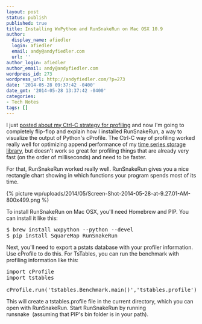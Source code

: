 ```yaml
---
layout: post
status: publish
published: true
title: Installing WxPython and RunSnakeRun on Mac OSX 10.9
author:
  display_name: afiedler
  login: afiedler
  email: andy@andyfiedler.com
  url: ''
author_login: afiedler
author_email: andy@andyfiedler.com
wordpress_id: 273
wordpress_url: http://andyfiedler.com/?p=273
date: '2014-05-28 09:37:42 -0400'
date_gmt: '2014-05-28 13:37:42 -0400'
categories:
- Tech Notes
tags: []
---
```

I just <a title="The barebones profiling method that is surprisingly effective" href="http://andyfiedler.com/blog/the-barebones-profiling-method-that-is-surprisingly-effective-272/">posted about my Ctrl-C strategy for profiling</a> and now I'm going to completely flip-flop and explain how I installed RunSnakeRun, a way to visualize the output of Python's cProfile. The Ctrl-C way of profiling worked really well for optimizing append performance of my <a title="TsTables Github" href="http://github.com/afiedler/tstables" target="_blank">time series storage library</a>, but doesn't work so great for profiling things that are already very fast (on the order of milliseconds) and need to be faster.

For that, RunSnakeRun worked really well. RunSnakeRun gives you a nice rectangle chart showing in which functions your program spends most of its time.

{% picture wp/uploads/2014/05/Screen-Shot-2014-05-28-at-9.27.01-AM-800x499.png %}

To install RunSnakeRun on Mac OSX, you'll need Homebrew and PIP. You can install it like this:
<pre class="lang:default highlight:0 decode:true crayon-selected" title="Bash commands to install RunSnakeRun">$ brew install wxpython --python --devel
$ pip install SquareMap RunSnakeRun</pre>
Next, you'll need to export a pstats database with your profiler information. Use cProfile to do this. For TsTables, you can run the benchmark with profiling information like this:
<pre class="lang:python decode:true " title="How to run the TsTables benchmark with profiling information">import cProfile
import tstables

cProfile.run('tstables.Benchmark.main()','tstables.profile')</pre>
This will create a tstables.profile file in the current directory, which you can open with RunSnakeRun. Start RunSnakeRun by running <span class="lang:default highlight:0 decode:true  crayon-inline ">runsnake</span>  (assuming that PIP's bin folder is in your path).
